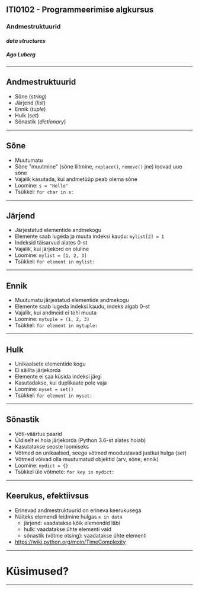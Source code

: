 ## ITI0102 - Programmeerimise algkursus
### Andmestruktuurid
#### _data structures_
##### Ago Luberg

---

## Andmestruktuurid

- Sõne (_string_)
- Järjend (_list_)
- Ennik (_tuple_)
- Hulk (_set_)
- Sõnastik (_dictionary_)

---

## Sõne

- Muutumatu
- Sõne "muutmine" (sõne liitmine, `replace()`, `remove()` jne) loovad uue sõne
- Vajalik kasutada, kui andmetüüp peab olema sõne
- Loomine: `s = "Hello"`
- Tsükkel: `for char in s:`

---

## Järjend

- Järjestatud elementide andmekogu
- Elemente saab lugeda ja muuta indeksi kaudu: `mylist[2] = 1`
- Indeksid täisarvud alates 0-st
- Vajalik, kui järjekord on oluline
- Loomine: `mylist = [1, 2, 3]`
- Tsükkel: `for element in mylist:`

---

## Ennik

- Muutumatu järjestatud elementide andmekogu
- Elemente saab lugeda indeksi kaudu, indeks algab 0-st
- Vajalik, kui andmeid ei tohi muuta
- Loomine: `mytuple = (1, 2, 3)`
- Tsükkel: `for element in mytuple:`

---

## Hulk

- Unikaalsete elementide kogu
- Ei säilita järjekorda
- Elemente ei saa küsida indeksi järgi
- Kasutadakse, kui duplikaate pole vaja
- Loomine: `myset = set()`
- Tsükkel: `for element in myset:`

---

## Sõnastik

- Võti-väärtus paarid
- Üldiselt ei hoia järjekorda (Python 3.6-st alates hoiab)
- Kasutatakse seoste loomiseks
- Võtmed on unikaalsed, seega võtmed moodustavad justkui hulga (_set_)
- Võtmed võivad olla muutumatud objektid (arv, sõne, ennik)
- Loomine: `mydict = {}`
- Tsükkel üle võtmete: `for key in mydict:`

---

## Keerukus, efektiivsus

- Erinevad andmestruktuurid on erineva keerukusega
- Näiteks elemendi leidmine hulgas `x in data`
  - järjend: vaadatakse kõik elemendid läbi
  - hulk: vaadatakse ühte elementi vaid
  - sõnastik (võtme otsing): vaadatakse ühte elementi 
- https://wiki.python.org/moin/TimeComplexity

---

# Küsimused?

---

